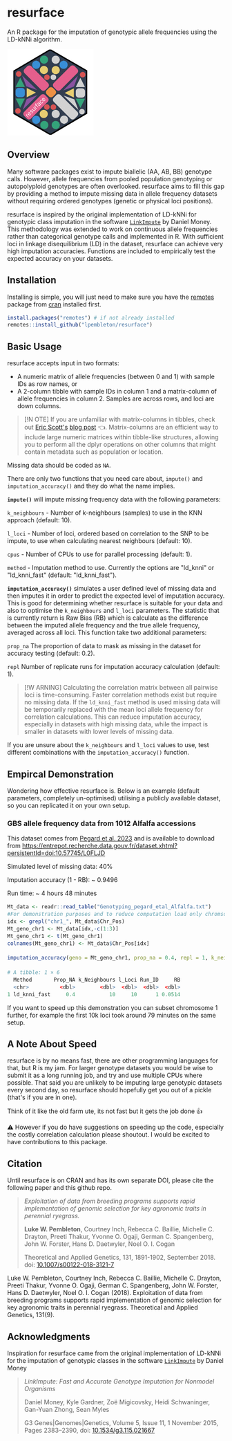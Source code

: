 # resurface

An R package for the imputation of genotypic allele frequencies using the LD-kNNi algorithm.

<img src="man/figures/resurface_high_200ms.gif" height="200"/>

## Overview

Many software packages exist to impute biallelic (AA, AB, BB) genotype calls.
However, allele frequencies from pooled population genotyping or autopolyploid genotypes are often overlooked.
resurface aims to fill this gap by providing a method to impute missing data in allele frequency datasets without requiring ordered genotypes (genetic or physical loci positions).

resurface is inspired by the original implementation of LD-kNNi for genotypic class imputation in the software [`LinkImpute`](http://www.cultivatingdiversity.org/software.html) by Daniel Money.
This methodology was extended to work on continuous allele frequencies rather than categorical genotype calls and implemented in R.
With sufficient loci in linkage disequilibrium (LD) in the dataset, resurface can achieve very high imputation accuracies.
Functions are included to empirically test the expected accuracy on your datasets.

## Installation

Installing is simple, you will just need to make sure you have the [remotes](https://github.com/r-lib/remotes) package from [cran](https://cran.r-project.org/web/packages/remotes/index.html) installed first.

``` r
install.packages("remotes") # if not already installed
remotes::install_github("lpembleton/resurface")
```

## Basic Usage

resurface accepts input in two formats:

-   A numeric matrix of allele frequencies (between 0 and 1) with sample IDs as row names, or
-   A 2-column tibble with sample IDs in column 1 and a matrix-column of allele frequencies in column 2. Samples are across rows, and loci are down columns.

> [!N
> OTE] If you are unfamiliar with matrix-columns in tibbles, check out [Eric Scott's](https://github.com/Aariq) [blog post](https://ericrscott.com/posts/2020-12-11-matrix-columns/) 👈.
> Matrix-columns are an efficient way to include large numeric matrices within tibble-like structures, allowing you to perform all the dplyr operations on other columns that might contain metadata such as population or location.

Missing data should be coded as `NA`.

There are only two functions that you need care about, `impute()` and `imputation_accuracy()` and they do what the name implies.

**`impute()`** will impute missing frequency data with the following parameters:

`k_neighbours` - Number of k-neighbours (samples) to use in the KNN approach (default: 10).

`l_loci` - Number of loci, ordered based on correlation to the SNP to be impute, to use when calculating nearest neighbours (default: 10).

`cpus` - Number of CPUs to use for parallel processing (default: 1).

`method` - Imputation method to use.
Currently the options are "ld_knni" or "ld_knni_fast" (default: "ld_knni_fast").

**`imputation_accuracy()`** simulates a user defined level of missing data and then imputes it in order to predict the expected level of imputation accuracy.
This is good for determining whether resurface is suitable for your data and also to optimise the `k_neighbours` and `l_loci` parameters.
The statistic that is currently return is Raw Bias (RB) which is calculate as the difference between the imputed allele frequency and the true allele frequency, averaged across all loci.
This function take two additional parameters:

`prop_na` The proportion of data to mask as missing in the dataset for accuracy testing (default: 0.2).

`repl` Number of replicate runs for imputation accuracy calculation (default: 1).

> [!W
> ARNING] Calculating the correlation matrix between all pairwise loci is time-consuming.
> Faster correlation methods exist but require no missing data.
> If the `ld_knni_fast` method is used missing data will be temporarily replaced with the mean loci allele frequency for correlation calculations.
> This can reduce imputation accuracy, especially in datasets with high missing data, while the impact is smaller in datasets with lower levels of missing data.

If you are unsure about the `k_neighbours` and `l_loci` values to use, test different combinations with the `imputation_accuracy()` function.

## Empircal Demonstration

Wondering how effective resurface is.
Below is an example (default parameters, completely un-optimised) utilising a publicly available dataset, so you can replicated it on your own setup.

### GBS allele frequency data from 1012 Alfalfa accessions

This dataset comes from [Pegard et al. 2023](https://doi.org/10.3389/fpls.2023.1196134) and is available to download from <https://entrepot.recherche.data.gouv.fr/dataset.xhtml?persistentId=doi:10.57745/L0FLJD>

Simulated level of missing data: 40%

Imputation accuracy (1 - RB): \~ 0.9496

Run time: \~ 4 hours 48 minutes

``` r
Mt_data <- readr::read_table("Genotyping_pegard_etal_Alfalfa.txt")
#For demonstration purposes and to reduce computation load only chromsome 1 is imputed
idx <- grepl("chr1_", Mt_data$Chr_Pos)
Mt_geno_chr1 <- Mt_data[idx,-c(1:3)]
Mt_geno_chr1 <- t(Mt_geno_chr1)
colnames(Mt_geno_chr1) <- Mt_data$Chr_Pos[idx]

imputation_accuracy(geno = Mt_geno_chr1, prop_na = 0.4, repl = 1, k_neighbours = 20, l_loci = 10, cpus = 6, mem = 20, method = "ld_knni_fast")

# A tibble: 1 × 6
  Method       Prop_NA k_Neighbours l_Loci Run_ID     RB
  <chr>          <dbl>        <dbl>  <dbl>  <dbl>  <dbl>
1 ld_knni_fast     0.4           10     10      1 0.0514
```

If you want to speed up this demonstration you can subset chromosome 1 further, for example the first 10k loci took around 79 minutes on the same setup.

## A Note About Speed

resurface is by no means fast, there are other programming languages for that, but R is my jam.
For larger genotype datasets you would be wise to submit it as a long running job, and try and use multiple CPUs where possible.
That said you are unlikely to be imputing large genotypic datasets every second day, so resurface should hopefully get you out of a pickle (that's if you are in one).

Think of it like the old farm ute, its not fast but it gets the job done 👍

⚠️ However if you do have suggestions on speeding up the code, especially the costly correlation calculation please shoutout.
I would be excited to have contributions to this package.

## Citation

Until resurface is on CRAN and has its own separate DOI, please cite the following paper and this github repo.

> *Exploitation of data from breeding programs supports rapid implementation of genomic selection for key agronomic traits in perennial ryegrass.*
>
> **Luke W. Pembleton**, Courtney Inch, Rebecca C. Baillie, Michelle C. Drayton, Preeti Thakur, Yvonne O. Ogaji, German C. Spangenberg, John W. Forster, Hans D. Daetwyler, Noel O. I. Cogan
>
> Theoretical and Applied Genetics, 131, 1891-1902, September 2018.
> doi: [10.1007/s00122-018-3121-7](https://doi.org/10.1007/s00122-018-3121-7)

Luke W. Pembleton, Courtney Inch, Rebecca C. Baillie, Michelle C. Drayton, Preeti Thakur, Yvonne O. Ogaji, German C. Spangenberg, John W. Forster, Hans D. Daetwyler, Noel O. I. Cogan (2018).
Exploitation of data from breeding programs supports rapid implementation of genomic selection for key agronomic traits in perennial ryegrass.
Theoretical and Applied Genetics, 131(9).

## Acknowledgments

Inspiration for resurface came from the original implementation of LD-kNNi for the imputation of genotypic classes in the software [`LinkImpute`](http://www.cultivatingdiversity.org/software.html) by Daniel Money

> *LinkImpute: Fast and Accurate Genotype Imputation for Nonmodel Organisms*
>
> Daniel Money, Kyle Gardner, Zoë Migicovsky, Heidi Schwaninger, Gan-Yuan Zhong, Sean Myles
>
> G3 Genes\|Genomes\|Genetics, Volume 5, Issue 11, 1 November 2015, Pages 2383–2390, doi: [10.1534/g3.115.021667](https://doi.org/10.1534/g3.115.021667)
